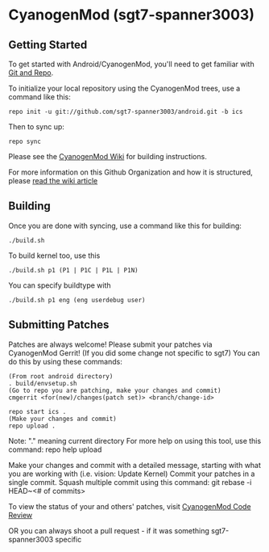 CyanogenMod (sgt7-spanner3003)
===========

Getting Started
---------------

To get started with Android/CyanogenMod, you'll need to get
familiar with [Git and Repo](http://source.android.com/download/using-repo).

To initialize your local repository using the CyanogenMod trees, use a command like this:

    repo init -u git://github.com/sgt7-spanner3003/android.git -b ics

Then to sync up:

    repo sync

Please see the [CyanogenMod Wiki](http://wiki.cyanogenmod.com/) for building instructions.

For more information on this Github Organization and how it is structured, 
please [read the wiki article](http://wiki.cyanogenmod.com/index.php/Github_Organization)

Building
--------

Once you are done with syncing, use a command like this for building:

    ./build.sh

To build kernel too, use this

    ./build.sh p1 (P1 | P1C | P1L | P1N)

You can specify buildtype with

    ./build.sh p1 eng (eng userdebug user)

Submitting Patches
------------------
Patches are always welcome!  Please submit your patches via CyanogenMod Gerrit! (If you did some change not specific to sgt7)
You can do this by using these commands:

    (From root android directory)
    . build/envsetup.sh
    (Go to repo you are patching, make your changes and commit)
    cmgerrit <for(new)/changes(patch set)> <branch/change-id> 

    repo start ics .
    (Make your changes and commit)
    repo upload .
Note: "." meaning current directory
For more help on using this tool, use this command: repo help upload

Make your changes and commit with a detailed message, starting with what you are working with (i.e. vision: Update Kernel)
Commit your patches in a single commit. Squash multiple commit using this command: git rebase -i HEAD~<# of commits>

To view the status of your and others' patches, visit [CyanogenMod Code Review](http://review.cyanogenmod.com/)

OR you can always shoot a pull request - if it was something sgt7-spanner3003 specific